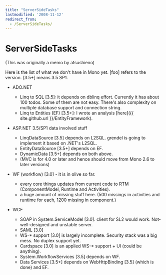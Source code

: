 ```yaml
---
title: "ServerSideTasks"
lastmodified: '2008-11-12'
redirect_from:
  - /ServerSideTasks/
---
```


ServerSideTasks
===============

(This was originally a memo by atsushieno)

Here is the list of what we don't have in Mono yet. [foo] refers to the version. [3.5+] means 3.5 SP1.

-   ADO.NET
    -   Linq to SQL [3.5]: it depends on dblinq effort. Currently it has about 100 todos. Some of them are not easy. There's also complexity on multiple database support and connection string.
    -   Linq to Entities (EF) [3.5+]: I wrote an analysis [here]({{ site.github.url }}/EntityFramework).

-   ASP.NET 3.5/SP1 data involved stuff
    -   LinqDataSource [3.5] depends on L2SQL. grendel is going to implement it based on .NET's L2SQL.
    -   EntityDataSource [3.5+] depends on EF.
    -   DynamicData [3.5+] depends on both above.
    -   (MVC is for 4.0 or later and hence should move from Mono 2.6 to later versions)

-   WF (workflow) [3.0] - it is in olive so far.
    -   every core things updates from current code to RTM (ComponentModel, Runtime and Activities).
    -   a huge amount of missing stuff here. (500 missings in activities and runtime for each, 1200 missing in component.)

-   WCF
    -   SOAP in System.ServiceModel [3.0]. client for SL2 would work. Not-well-designed and unstable server.
    -   SAML [3.0]
    -   WS-\* support [3.0] is largely incomplete. Security stack was a big mess. No duplex support yet.
    -   Cardspace [3.0] is an applied WS-\* support + UI (could be anything).
    -   System.WorkflowServices [3.5] depends on WF.
    -   Data Services [3.5+] depends on WebHttpBinding [3.5] (which is done) and EF.


